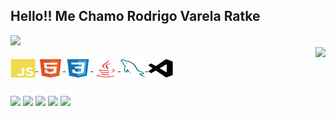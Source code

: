    ## Hello!! Me Chamo Rodrigo Varela Ratke
  
  <div align="left">
  <a href="https://github.com/RodrigoRatke">
  <img height="180em" src="https://github-readme-stats.vercel.app/api?username=RodrigoRatke&show_icons=true&theme=dark&include_all_commits=true&count_private=true"/>
  </div>
   <div align="right">
      <img height="180em" src="https://github-readme-stats.vercel.app/api/top-langs/?username=RodrigoRatke&layout=compact&langs_count=7&theme=dark"/>
</div>
   </div>
 <img align="center" alt="Rodrigo-Js" height="30" width="40" src="https://raw.githubusercontent.com/devicons/devicon/master/icons/javascript/javascript-plain.svg">
  <img align="center" alt="Rodrigo-HTML" height="30" width="40" src="https://raw.githubusercontent.com/devicons/devicon/master/icons/html5/html5-original.svg">
  <img align="center" alt="Rodrigo-CSS" height="30" width="40" src="https://raw.githubusercontent.com/devicons/devicon/master/icons/css3/css3-original.svg">
  <img align="center" alt="RodrigoJava" height="30" width="40" src="https://raw.githubusercontent.com/devicons/devicon/master/icons/java/java-plain.svg">
  <img align="center"  alt="Rodrigo-Mysql" height="30" width="40"src="https://raw.githubusercontent.com/devicons/devicon/master/icons/mysql/mysql-original.svg">
  <img align="center"  alt="Rodrigo-VsCode" height="30" width="40"src="https://raw.githubusercontent.com/devicons/devicon/master/icons/vscode/vscode-plain.svg">
  </div>
  
  ##
  
  <div>
  <a href="https://api.whatsapp.com/send?phone=+5553997005940." target="_blank"><img src="https://img.shields.io/badge/WhatsApp-25D366?style=for-the-badge&logo=whatsapp&logoColor=white" target="_blank"></a> 
  <a href="https://https://t.me/RodrigoRatke." target="_blank"><img src="https://img.shields.io/badge/Telegram-2CA5E0?style=for-the-badge&logo=telegram&logoColor=white" target="_blank"></a>
<a href="https://www.facebook.com/RodrigoRatkee" target="_blank"><img src="https://img.shields.io/badge/Facebook-1877F2?style=for-the-badge&logo=facebook&logoColor=white" target="_blank"></a>
   <a href="https://www.instagram.com/ratke_rodrigo" target="_blank"><img src="https://img.shields.io/badge/Instagram-E4405F?style=for-the-badge&logo=instagram&logoColor=white" target="_blank"></a>
   <a href="https://www.linkedin.com/in/rodrigo-ratke-52247613/" target="_blank"><img src="https://img.shields.io/badge/LinkedIn-0077B5?style=for-the-badge&logo=linkedin&logoColor=white" target="_blank"></a>
  

